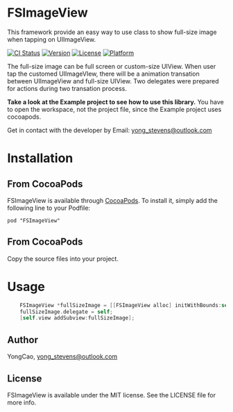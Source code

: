 FSImageView
==========

This framework provide an easy way to use class to show full-size image when tapping on UIImageView.

[![CI Status](http://img.shields.io/travis/YongCao/FSImageView.svg?style=flat)](https://travis-ci.org/YongCao/FSImageView)
[![Version](https://img.shields.io/cocoapods/v/FSImageView.svg?style=flat)](http://cocoapods.org/pods/FSImageView)
[![License](https://img.shields.io/cocoapods/l/FSImageView.svg?style=flat)](http://cocoapods.org/pods/FSImageView)
[![Platform](https://img.shields.io/cocoapods/p/FSImageView.svg?style=flat)](http://cocoapods.org/pods/FSImageView)

The full-size image can be full screen or custom-size UIView. When user tap the customed UIImageVIew, there will be a animation transation between UIImageView and full-size UIView. Two delegates were prepared for actions during two transation process.

**Take a look at the Example project to see how to use this library.** You have to open the workspace, not the project file, since the Example project uses cocoapods.

Get in contact with the developer by Email: yong_stevens@outlook.com

# Installation

## From CocoaPods
FSImageView is available through [CocoaPods](http://cocoapods.org). To install
it, simply add the following line to your Podfile:

    pod "FSImageView"

## From CocoaPods
Copy the source files into your project.

# Usage

```objective-c
    FSImageView *fullSizeImage = [[FSImageView alloc] initWithBounds:self.view.bounds SuperView:self.view ImageView:cell.icon Image:cell.icon.image];
    fullSizeImage.delegate = self;
    [self.view addSubview:fullSizeImage];
```

## Author

YongCao, yong_stevens@outlook.com

## License

FSImageView is available under the MIT license. See the LICENSE file for more info.
